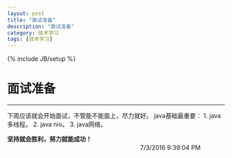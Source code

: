 ```yaml
---
layout: post
title: "面试准备"
description: "面试准备"
category: 技术学习
tags: [技术学习]
---
```

{% include JB/setup %}
# 面试准备
---
下周应该就会开始面试，不管能不能面上，尽力就好。 java基础最重要： 1. java多线程。 2. java nio。 3. java网络。
  
**坚持就会胜利，努力就能成功！**  
　　　　　　　　　　　　　　　　　　　　　　7/3/2016 9:39:04 PM 
